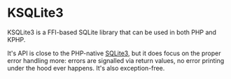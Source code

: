 # KSQLite3

KSQLite3 is a FFI-based SQLite library that can be used in both PHP and KPHP.

It's API is close to the PHP-native [SQLite3](https://www.php.net/manual/en/book.sqlite3.php),
but it does focus on the proper error handling more: errors are signalled via return values,
no error printing under the hood ever happens. It's also exception-free.
